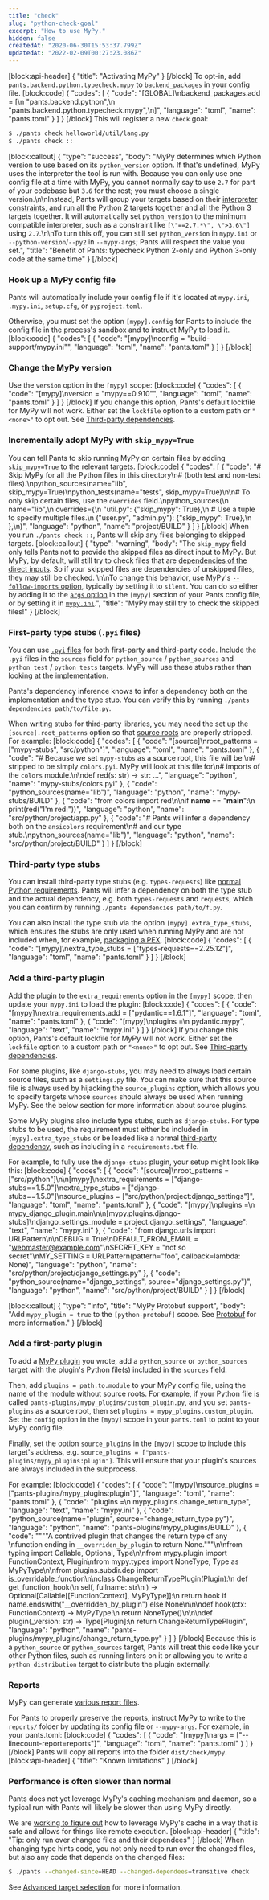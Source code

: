 ```yaml
---
title: "check"
slug: "python-check-goal"
excerpt: "How to use MyPy."
hidden: false
createdAt: "2020-06-30T15:53:37.799Z"
updatedAt: "2022-02-09T00:27:23.086Z"
---
```

[block:api-header]
{
  "title": "Activating MyPy"
}
[/block]
To opt-in, add `pants.backend.python.typecheck.mypy` to `backend_packages` in your config file. 
[block:code]
{
  "codes": [
    {
      "code": "[GLOBAL]\nbackend_packages.add = [\n  \"pants.backend.python\",\n  \"pants.backend.python.typecheck.mypy\",\n]",
      "language": "toml",
      "name": "pants.toml"
    }
  ]
}
[/block]
This will register a new `check` goal:

```bash
$ ./pants check helloworld/util/lang.py
$ ./pants check ::
```
[block:callout]
{
  "type": "success",
  "body": "MyPy determines which Python version to use based on its `python_version` option. If that's undefined, MyPy uses the interpreter the tool is run with. Because you can only use one config file at a time with MyPy, you cannot normally say to use `2.7` for part of your codebase but `3.6` for the rest; you must choose a single version.\n\nInstead, Pants will group your targets based on their [interpreter constraints](doc:python-interpreter-compatibility), and run all the Python 2 targets together and all the Python 3 targets together. It will automatically set `python_version` to the minimum compatible interpreter, such as a constraint like `[\"==2.7.*\", \">3.6\"]` using `2.7`.\n\nTo turn this off, you can still set `python_version` in `mypy.ini` or `--python-version`/`--py2` in `--mypy-args`; Pants will respect the value you set.",
  "title": "Benefit of Pants: typecheck Python 2-only and Python 3-only code at the same time"
}
[/block]
### Hook up a MyPy config file

Pants will automatically include your config file if it's located at `mypy.ini`, `.mypy.ini`, `setup.cfg`, or `pyproject.toml`.

Otherwise, you must set the option `[mypy].config` for Pants to include the config file in the process's sandbox and to instruct MyPy to load it.
[block:code]
{
  "codes": [
    {
      "code": "[mypy]\nconfig = \"build-support/mypy.ini\"",
      "language": "toml",
      "name": "pants.toml"
    }
  ]
}
[/block]
### Change the MyPy version

Use the `version` option in the `[mypy]` scope:
[block:code]
{
  "codes": [
    {
      "code": "[mypy]\nversion = \"mypy==0.910\"",
      "language": "toml",
      "name": "pants.toml"
    }
  ]
}
[/block]
If you change this option, Pants's default lockfile for MyPy will not work. Either set the `lockfile` option to a custom path or `"<none>"` to opt out. See [Third-party dependencies](doc:python-third-party-dependencies#tool-lockfiles).

### Incrementally adopt MyPy with `skip_mypy=True`

You can tell Pants to skip running MyPy on certain files by adding `skip_mypy=True` to the relevant targets.
[block:code]
{
  "codes": [
    {
      "code": "# Skip MyPy for all the Python files in this directory\n# (both test and non-test files).\npython_sources(name=\"lib\", skip_mypy=True)\npython_tests(name=\"tests\", skip_mypy=True)\n\n# To only skip certain files, use the `overrides` field.\npython_sources(\n    name=\"lib\",\n    overrides={\n        \"util.py\": {\"skip_mypy\": True},\n        # Use a tuple to specify multiple files.\n        (\"user.py\", \"admin.py\"): {\"skip_mypy\": True},\n    },\n)",
      "language": "python",
      "name": "project/BUILD"
    }
  ]
}
[/block]
When you run `./pants check ::`, Pants will skip any files belonging to skipped targets.
[block:callout]
{
  "type": "warning",
  "body": "The `skip_mypy` field only tells Pants not to provide the skipped files as direct input to MyPy. But MyPy, by default, will still try to check files that are [dependencies of the direct inputs](https://mypy.readthedocs.io/en/stable/running_mypy.html#following-imports).  So if your skipped files are dependencies of unskipped files, they may still be checked. \n\nTo change this behavior, use MyPy's [`--follow-imports` option](https://mypy.readthedocs.io/en/stable/command_line.html#cmdoption-mypy-follow-imports), typically by setting it to `silent`. You can do so either by adding it to the [`args` option](https://www.pantsbuild.org/docs/reference-mypy#section-args) in the `[mypy]` section of your Pants config file, or by setting it in [`mypy.ini`](https://mypy.readthedocs.io/en/stable/config_file.html).",
  "title": "MyPy may still try to check the skipped files!"
}
[/block]
### First-party type stubs (`.pyi` files)

You can use [`.pyi` files](https://mypy.readthedocs.io/en/stable/stubs.html) for both first-party and third-party code. Include the `.pyi` files in the `sources` field for `python_source` / `python_sources` and `python_test` / `python_tests` targets. MyPy will use these stubs rather than looking at the implementation.

Pants's dependency inference knows to infer a dependency both on the implementation and the type stub. You can verify this by running `./pants dependencies path/to/file.py`.

When writing stubs for third-party libraries, you may need the set up the `[source].root_patterns` option so that [source roots](doc:source-roots) are properly stripped. For example:
[block:code]
{
  "codes": [
    {
      "code": "[source]\nroot_patterns = [\"mypy-stubs\", \"src/python\"]",
      "language": "toml",
      "name": "pants.toml"
    },
    {
      "code": "# Because we set `mypy-stubs` as a source root, this file will be \n# stripped to be simply `colors.pyi`. MyPy will look at this file for\n# imports of the `colors` module.\n\ndef red(s: str) -> str: ...",
      "language": "python",
      "name": "mypy-stubs/colors.pyi"
    },
    {
      "code": "python_sources(name=\"lib\")",
      "language": "python",
      "name": "mypy-stubs/BUILD"
    },
    {
      "code": "from colors import red\n\nif __name__ == \"__main__\":\n    print(red(\"I'm red!\"))",
      "language": "python",
      "name": "src/python/project/app.py"
    },
    {
      "code": "# Pants will infer a dependency both on the `ansicolors` requirement\n# and our type stub.\npython_sources(name=\"lib\")",
      "language": "python",
      "name": "src/python/project/BUILD"
    }
  ]
}
[/block]
### Third-party type stubs

You can install third-party type stubs (e.g. `types-requests`) like [normal Python requirements](doc:python-third-party-dependencies). Pants will infer a dependency on both the type stub and the actual dependency, e.g. both `types-requests` and `requests`, which you can confirm by running `./pants dependencies path/to/f.py`.

You can also install the type stub via the option `[mypy].extra_type_stubs`, which ensures the stubs are only used when running MyPy and are not included when, for example, [packaging a PEX](doc:python-package-goal).
[block:code]
{
  "codes": [
    {
      "code": "[mypy]\nextra_type_stubs = [\"types-requests==2.25.12\"]",
      "language": "toml",
      "name": "pants.toml"
    }
  ]
}
[/block]
### Add a third-party plugin

Add the plugin to the `extra_requirements` option in the `[mypy]` scope, then update your `mypy.ini` to load the plugin:
[block:code]
{
  "codes": [
    {
      "code": "[mypy]\nextra_requirements.add = [\"pydantic==1.6.1\"]",
      "language": "toml",
      "name": "pants.toml"
    },
    {
      "code": "[mypy]\nplugins =\n    pydantic.mypy",
      "language": "text",
      "name": "mypy.ini"
    }
  ]
}
[/block]
If you change this option, Pants's default lockfile for MyPy will not work. Either set the `lockfile` option to a custom path or `"<none>"` to opt out. See [Third-party dependencies](doc:python-third-party-dependencies#tool-lockfiles).

For some plugins, like `django-stubs`, you may need to always load certain source files, such as a `settings.py` file. You can make sure that this source file is always used by hijacking the `source_plugins` option, which allows you to specify targets whose `sources` should always be used when running MyPy. See the below section for more information about source plugins.

Some MyPy plugins also include type stubs, such as `django-stubs`. For type stubs to be used, the requirement must either be included in `[mypy].extra_type_stubs` or be loaded like a normal [third-party dependency](doc:python-third-party-dependencies), such as including in a `requirements.txt` file.

For example, to fully use the `django-stubs` plugin, your setup might look like this:
[block:code]
{
  "codes": [
    {
      "code": "[source]\nroot_patterns = [\"src/python\"]\n\n[mypy]\nextra_requirements = [\"django-stubs==1.5.0\"]\nextra_type_stubs = [\"django-stubs==1.5.0\"]\nsource_plugins = [\"src/python/project:django_settings\"]",
      "language": "toml",
      "name": "pants.toml"
    },
    {
      "code": "[mypy]\nplugins =\n    mypy_django_plugin.main\n\n[mypy.plugins.django-stubs]\ndjango_settings_module = project.django_settings",
      "language": "text",
      "name": "mypy.ini"
    },
    {
      "code": "from django.urls import URLPattern\n\nDEBUG = True\nDEFAULT_FROM_EMAIL = \"webmaster@example.com\"\nSECRET_KEY = \"not so secret\"\nMY_SETTING = URLPattern(pattern=\"foo\", callback=lambda: None)",
      "language": "python",
      "name": "src/python/project/django_settings.py"
    },
    {
      "code": "python_source(name=\"django_settings\", source=\"django_settings.py\")",
      "language": "python",
      "name": "src/python/project/BUILD"
    }
  ]
}
[/block]

[block:callout]
{
  "type": "info",
  "title": "MyPy Protobuf support",
  "body": "Add `mypy_plugin = true` to the `[python-protobuf]` scope. See [Protobuf](doc:protobuf-python) for more information."
}
[/block]
### Add a first-party plugin

To add a [MyPy plugin](https://mypy.readthedocs.io/en/stable/extending_mypy.html) you wrote, add a `python_source` or `python_sources` target with the plugin's Python file(s) included in the `sources` field.

Then, add `plugins = path.to.module` to your MyPy config file, using the name of the module without source roots. For example, if your Python file is called `pants-plugins/mypy_plugins/custom_plugin.py`, and you set `pants-plugins` as a source root, then set `plugins = mypy_plugins.custom_plugin`. Set the `config` option in the `[mypy]` scope in your `pants.toml` to point to your MyPy config file.

Finally, set the option `source_plugins` in the `[mypy]` scope to include this target's address, e.g. `source_plugins = ["pants-plugins/mypy_plugins:plugin"]`. This will ensure that your plugin's sources are always included in the subprocess.

For example:
[block:code]
{
  "codes": [
    {
      "code": "[mypy]\nsource_plugins = [\"pants-plugins/mypy_plugins:plugin\"]",
      "language": "toml",
      "name": "pants.toml"
    },
    {
      "code": "plugins =\n    mypy_plugins.change_return_type",
      "language": "text",
      "name": "mypy.ini"
    },
    {
      "code": "python_source(name=\"plugin\", source=\"change_return_type.py\")",
      "language": "python",
      "name": "pants-plugins/mypy_plugins/BUILD"
    },
    {
      "code": "\"\"\"A contrived plugin that changes the return type of any \nfunction ending in `__overriden_by_plugin` to return None.\"\"\"\n\nfrom typing import Callable, Optional, Type\n\nfrom mypy.plugin import FunctionContext, Plugin\nfrom mypy.types import NoneType, Type as MyPyType\n\nfrom plugins.subdir.dep import is_overridable_function\n\nclass ChangeReturnTypePlugin(Plugin):\n    def get_function_hook(\n        self, fullname: str\n    ) -> Optional[Callable[[FunctionContext], MyPyType]]:\n        return hook if name.endswith(\"__overridden_by_plugin\") else None\n\n\ndef hook(ctx: FunctionContext) -> MyPyType:\n    return NoneType()\n\n\ndef plugin(_version: str) -> Type[Plugin]:\n    return ChangeReturnTypePlugin",
      "language": "python",
      "name": "pants-plugins/mypy_plugins/change_return_type.py"
    }
  ]
}
[/block]
Because this is a `python_source` or `python_sources` target, Pants will treat this code like your other Python files, such as running linters on it or allowing you to write a `python_distribution` target to distribute the plugin externally.

### Reports

MyPy can generate [various report files](https://mypy.readthedocs.io/en/stable/command_line.html#report-generation). 

For Pants to properly preserve the reports, instruct MyPy to write to the `reports/` folder by updating its config file or `--mypy-args`. For example, in your pants.toml:
[block:code]
{
  "codes": [
    {
      "code": "[mypy]\nargs = [\"--linecount-report=reports\"]",
      "language": "toml",
      "name": "pants.toml"
    }
  ]
}
[/block]
Pants will copy all reports into the folder `dist/check/mypy`.
[block:api-header]
{
  "title": "Known limitations"
}
[/block]
### Performance is often slower than normal

Pants does not yet leverage MyPy's caching mechanism and daemon, so a typical run with Pants will likely be slower than using MyPy directly.

We are [working to figure out](https://github.com/pantsbuild/pants/issues/10864) how to leverage MyPy's cache in a way that is safe and allows for things like remote execution.
[block:api-header]
{
  "title": "Tip: only run over changed files and their dependees"
}
[/block]
When changing type hints code, you not only need to run over the changed files, but also any code that depends on the changed files:

```bash
$ ./pants --changed-since=HEAD --changed-dependees=transitive check
```

See [Advanced target selection](doc:advanced-target-selection) for more information.